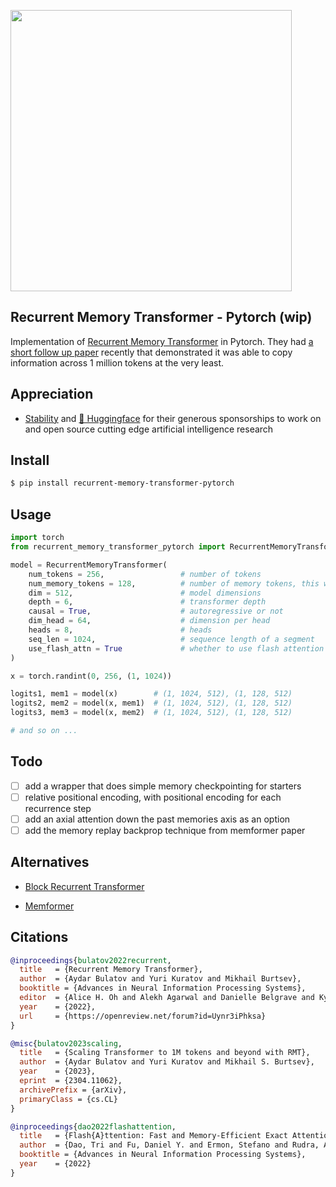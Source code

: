 <img src="./rmt.png" width="450px"></img>

## Recurrent Memory Transformer - Pytorch (wip)

Implementation of <a href="https://arxiv.org/abs/2207.06881">Recurrent Memory Transformer</a> in Pytorch. They had <a href="https://arxiv.org/abs/2304.11062">a short follow up paper</a> recently that demonstrated it was able to copy information across 1 million tokens at the very least.

## Appreciation

- <a href="https://stability.ai/">Stability</a> and <a href="https://huggingface.co/">🤗 Huggingface</a> for their generous sponsorships to work on and open source cutting edge artificial intelligence research

## Install

```bash
$ pip install recurrent-memory-transformer-pytorch
```

## Usage

```python
import torch
from recurrent_memory_transformer_pytorch import RecurrentMemoryTransformer

model = RecurrentMemoryTransformer(
    num_tokens = 256,                 # number of tokens
    num_memory_tokens = 128,          # number of memory tokens, this will determine the bottleneck for information being passed to the future
    dim = 512,                        # model dimensions
    depth = 6,                        # transformer depth
    causal = True,                    # autoregressive or not
    dim_head = 64,                    # dimension per head
    heads = 8,                        # heads
    seq_len = 1024,                   # sequence length of a segment
    use_flash_attn = True             # whether to use flash attention
)

x = torch.randint(0, 256, (1, 1024))

logits1, mem1 = model(x)        # (1, 1024, 512), (1, 128, 512)
logits2, mem2 = model(x, mem1)  # (1, 1024, 512), (1, 128, 512)
logits3, mem3 = model(x, mem2)  # (1, 1024, 512), (1, 128, 512)

# and so on ...

```

## Todo

- [ ] add a wrapper that does simple memory checkpointing for starters
- [ ] relative positional encoding, with positional encoding for each recurrence step
- [ ] add an axial attention down the past memories axis as an option
- [ ] add the memory replay backprop technique from memformer paper

## Alternatives

- <a href="https://github.com/lucidrains/block-recurrent-transformer-pytorch">Block Recurrent Transformer</a>

- <a href="https://github.com/lucidrains/memformer">Memformer</a>

## Citations

```bibtex
@inproceedings{bulatov2022recurrent,
  title   = {Recurrent Memory Transformer},
  author  = {Aydar Bulatov and Yuri Kuratov and Mikhail Burtsev},
  booktitle = {Advances in Neural Information Processing Systems},
  editor  = {Alice H. Oh and Alekh Agarwal and Danielle Belgrave and Kyunghyun Cho},
  year    = {2022},
  url     = {https://openreview.net/forum?id=Uynr3iPhksa}
}
```

```bibtex
@misc{bulatov2023scaling,
  title   = {Scaling Transformer to 1M tokens and beyond with RMT}, 
  author  = {Aydar Bulatov and Yuri Kuratov and Mikhail S. Burtsev},
  year    = {2023},
  eprint  = {2304.11062},
  archivePrefix = {arXiv},
  primaryClass = {cs.CL}
}
```

```bibtex
@inproceedings{dao2022flashattention,
  title   = {Flash{A}ttention: Fast and Memory-Efficient Exact Attention with {IO}-Awareness},
  author  = {Dao, Tri and Fu, Daniel Y. and Ermon, Stefano and Rudra, Atri and R{\'e}, Christopher},
  booktitle = {Advances in Neural Information Processing Systems},
  year    = {2022}
}
```

